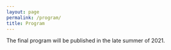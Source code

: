 ```yaml
---
layout: page
permalink: /program/
title: Program
---
```


The final program will be published in the late summer of 2021.